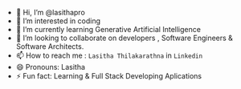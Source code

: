 - 👋 Hi, I’m @lasithapro
- 👀 I’m interested in coding
- 🌱 I’m currently learning Generative Artificial Intelligence
- 💞️ I’m looking to collaborate on developers , Software Engineers & Software Architects.
- 📫 How to reach me : `Lasitha Thilakarathna` in `Linkedin`
- 😄 Pronouns: Lasitha
- ⚡ Fun fact: Learning & Full Stack Developing Aplications

<!---
lasithapro/lasithapro is a ✨ special ✨ repository because its `README.md` (this file) appears on your GitHub profile.
You can click the Preview link to take a look at your changes.
--->
